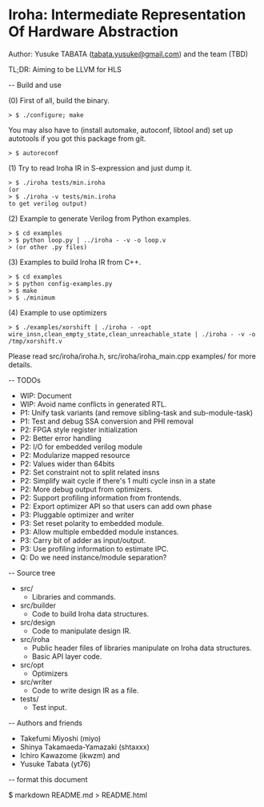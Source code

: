 # Iroha: Intermediate Representation Of Hardware Abstraction
Author: Yusuke TABATA (tabata.yusuke@gmail.com) and the team (TBD)

TL;DR: Aiming to be LLVM for HLS

-- Build and use

(0) First of all, build the binary.

    > $ ./configure; make
You may also have to (install automake, autoconf, libtool and) set up autotools if you got this package from git.

    > $ autoreconf

(1) Try to read Iroha IR in S-expression and just dump it.

    > $ ./iroha tests/min.iroha
    (or
    > $ ./iroha -v tests/min.iroha
    to get verilog output)


(2) Example to generate Verilog from Python examples.

    > $ cd examples
    > $ python loop.py | ../iroha - -v -o loop.v
    > (or other .py files)

(3) Examples to build Iroha IR from C++.

    > $ cd examples
    > $ python config-examples.py
    > $ make
    > $ ./minimum

(4) Example to use optimizers

    > $ ./examples/xorshift | ./iroha - -opt wire_insn,clean_empty_state,clean_unreachable_state | ./iroha - -v -o /tmp/xorshift.v


Please read src/iroha/iroha.h, src/iroha/iroha_main.cpp examples/ for more details.

-- TODOs

* WIP: Document
* WIP: Avoid name conflicts in generated RTL.
* P1: Unify task variants (and remove sibling-task and sub-module-task)
* P1: Test and debug SSA conversion and PHI removal
* P2: FPGA style register initialization
* P2: Better error handling
* P2: I/O for embedded verilog module
* P2: Modularize mapped resource
* P2: Values wider than 64bits
* P2: Set constraint not to split related insns
* P2: Simplify wait cycle if there's 1 multi cycle insn in a state
* P2: More debug output from optimizers.
* P2: Support profiling information from frontends.
* P2: Export optimizer API so that users can add own phase
* P3: Pluggable optimizer and writer
* P3: Set reset polarity to embedded module.
* P3: Allow multiple embedded module instances.
* P3: Carry bit of adder as input/output.
* P3: Use profiling information to estimate IPC.
* Q: Do we need instance/module separation?

-- Source tree

* src/
    * Libraries and commands.
* src/builder
    * Code to build Iroha data structures.
* src/design
    * Code to manipulate design IR.
* src/iroha
    * Public header files of libraries manipulate on Iroha data structures.
    * Basic API layer code.
* src/opt
    * Optimizers
* src/writer
    * Code to write design IR as a file.
* tests/
    * Test input.

-- Authors and friends

* Takefumi Miyoshi (miyo)
* Shinya Takamaeda-Yamazaki (shtaxxx)
* Ichiro Kawazome (ikwzm)
and
* Yusuke Tabata (yt76)

-- format this document

$ markdown README.md > README.html

